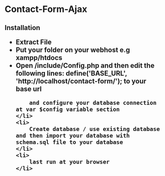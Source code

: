 Contact-Form-Ajax
=================
<h2> Installation <?h2>
<ul>
	<li>Extract File</li>
	<li>Put your folder on your webhost e.g xampp/htdocs</li>
	<li>Open /include/Config.php
		and then edit the following lines:
		define('BASE_URL', 'http://localhost/contact-form/'); 
		to your base url
		
		and configure your database connection at var $config variable section
	</li>
	<li>
		Create database / use existing database and then import your database with schema.sql file to your database
	</li>
	<li>
		last run at your browser
	</li>
</li>
